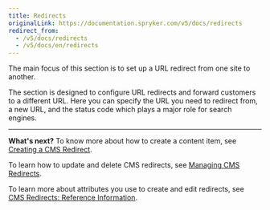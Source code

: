 ```yaml
---
title: Redirects
originalLink: https://documentation.spryker.com/v5/docs/redirects
redirect_from:
  - /v5/docs/redirects
  - /v5/docs/en/redirects
---
```


The main focus of this section is to set up a URL redirect from one site to another. 

The section is designed to configure URL redirects and forward customers to a different URL. Here you can specify the URL you need to redirect from, a new URL, and the status code which plays a major role for search engines.
***
**What's next?**
To know more about how to create a content item, see [Creating a CMS Redirect](https://documentation.spryker.com/docs/en/creating-cms-redirects).

To learn how to update and delete CMS redirects, see [Managing CMS Redirects](https://documentation.spryker.com/docs/en/editing-cms-redirects).

To learn more about attributes you use to create and edit redirects, see [CMS Redirects: Reference Information](https://documentation.spryker.com/docs/en/cms-redirects-references).
